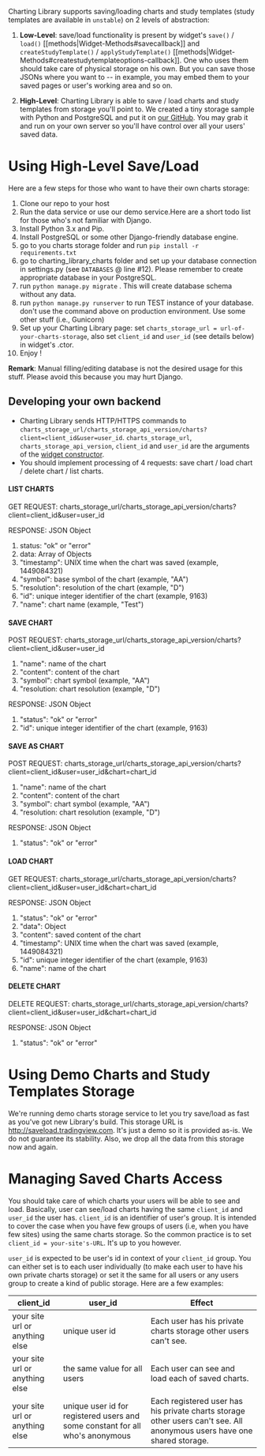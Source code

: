 Charting Library supports saving/loading charts and study templates (study templates are available in `unstable`) on 2 levels of abstraction:

1. **Low-Level**: save/load functionality is present by widget's `save()` / `load()` [[methods|Widget-Methods#savecallback]] and `createStudyTemplate()` / `applyStudyTemplate()` [[methods|Widget-Methods#createstudytemplateoptions-callback]]. One who uses them should take care of physical storage on his own. But you can save those JSONs where you want to --  in example, you may embed them to your saved pages or user's working area and so on.

2. **High-Level**: Charting Library is able to save / load charts and study templates from storage you'll point to. We created a tiny storage sample with Python and PostgreSQL and put it on [our GitHub](https://github.com/tradingview/saveload_backend). You may grab it and run on your own server so you'll have control over all your users' saved data.

# Using High-Level Save/Load

Here are a few steps for those who want to have their own charts storage:

1. Clone our repo to your host
2. Run the data service or use our demo service.Here are a short todo list for those who's not familiar with Django.
  1. Install Python 3.x and Pip.
  2. Install PostgreSQL or some other Django-friendly database engine.
  3. go to you charts storage folder and run `pip install -r requirements.txt`
  4. go to charting_library_charts folder and set up your database connection in settings.py (see `DATABASES` @ line #12). Please remember to create appropriate database in your PostgreSQL.
  5. run `python manage.py migrate` . This will create database schema without any data.
  6. run `python manage.py runserver` to run TEST instance of your database. don't use the command above on production environment. Use some other stuff (i.e., Gunicorn)
3. Set up your Charting Library page: set `charts_storage_url = url-of-your-charts-storage`, also set `client_id` and `user_id` (see details below) in widget's .ctor.
4. Enjoy !

**Remark**: Manual filling/editing database is not the desired usage for this stuff. Please avoid this because you may hurt Django.

## Developing your own backend
* Charting Library sends HTTP/HTTPS commands to `charts_storage_url/charts_storage_api_version/charts?client=client_id&user=user_id`. `charts_storage_url`, `charts_storage_api_version`, `client_id` and `user_id` are the arguments of the [widget constructor](https://github.com/tradingview/charting_library/wiki/Widget-Constructor).
* You should implement processing of 4 requests: save chart / load chart / delete chart / list charts.

#### LIST CHARTS
GET REQUEST: charts_storage_url/charts_storage_api_version/charts?client=client_id&user=user_id

RESPONSE: JSON Object

1. status: "ok" or "error"
2. data: Array of Objects
  1. "timestamp": UNIX time when the chart was saved (example, 1449084321)
  2. "symbol": base symbol of the chart (example, "AA")
  3. "resolution": resolution of the chart (example, "D")
  4. "id": unique integer identifier of the chart (example, 9163)
  5. "name": chart name (example, "Test")

#### SAVE CHART

POST REQUEST: charts_storage_url/charts_storage_api_version/charts?client=client_id&user=user_id

1. "name": name of the chart
2. "content": content of the chart
3. "symbol": chart symbol (example, "AA")
4. "resolution: chart resolution (example, "D")

RESPONSE: JSON Object

1. "status": "ok" or "error"
2. "id": unique integer identifier of the chart (example, 9163)

#### SAVE AS CHART

POST REQUEST: charts_storage_url/charts_storage_api_version/charts?client=client_id&user=user_id&chart=chart_id

1. "name": name of the chart
2. "content": content of the chart
3. "symbol": chart symbol (example, "AA")
4. "resolution: chart resolution (example, "D")

RESPONSE: JSON Object

1. "status": "ok" or "error"

#### LOAD CHART
GET REQUEST: charts_storage_url/charts_storage_api_version/charts?client=client_id&user=user_id&chart=chart_id

RESPONSE: JSON Object

1. "status": "ok" or "error"
2. "data": Object
  1. "content": saved content of the chart
  2. "timestamp": UNIX time when the chart was saved (example, 1449084321)
  3. "id": unique integer identifier of the chart (example, 9163)
  4. "name": name of the chart

#### DELETE CHART
DELETE REQUEST: charts_storage_url/charts_storage_api_version/charts?client=client_id&user=user_id&chart=chart_id

RESPONSE: JSON Object

1. "status": "ok" or "error"

# Using Demo Charts and Study Templates Storage

We're running demo charts storage service to let you try save/load as fast as you've got new Library's build. This storage URL is <http://saveload.tradingview.com>. It's just a demo so it is provided as-is. We do not guarantee its stability. Also, we drop all the data from this storage now and again.

# Managing Saved Charts Access
You should take care of which charts your users will be able to see and load. Basically, user can see/load charts having the same `client_id` and `user_id` the user has. `client_id` is an identifier of user's group. It is intended to cover the case when you have few groups of users (i.e, when you have few sites) using the same charts storage. So the common practice is to set `client_id = your-site's-URL`. It's up to you however.

`user_id` is expected to be user's id in context of your `client_id` group. You can either set is to each user individually (to make each user to have his own private charts storage) or set it the same for all users or any users group to create a kind of public storage. Here are a few examples:

client_id|user_id|Effect
---|---|---
your site url or anything else|unique user id|Each user has his private charts storage other users can't see.
your site url or anything else|the same value for all users|Each user can see and load each of saved charts.
your site url or anything else|unique user id for registered users and some constant for all who's anonymous|Each registered user has his private charts storage other users can't see. All anonymous users have one shared storage.
